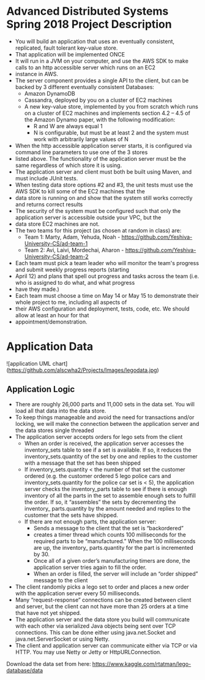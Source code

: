 # Advanced Distributed Systems Spring 2018 Project Description
* You will build an application that uses an eventually consistent, replicated, fault tolerant key-value store.
* That application will be implemented ONCE
* It will run in a JVM on your computer, and use the AWS SDK to make calls to an http accessible server which runs on an EC2
* instance in AWS.
* The server component provides a single API to the client, but can be backed by 3 different eventually consistent Databases:
	* Amazon DynamoDB
	* Cassandra, deployed by you on a cluster of EC2 machines
	* A new key-value store, implemented by you from scratch which runs on a cluster of EC2 machines and implements section 4.2 – 4.5 of the Amazon Dynamo paper, with the following modification:
		* R and W are always equal 1
		* N is configurable, but must be at least 2 and the system must work with arbitrarily large values of N
* When the http accessible application server starts, it is configured via command line parameters to use one of the 3 stores
* listed above. The functionality of the application server must be the same regardless of which store it is using.
* The application server and client must both be built using Maven, and must include JUnit tests.
* When testing data store options #2 and #3, the unit tests must use the AWS SDK to kill some of the EC2 machines that the
* data store is running on and show that the system still works correctly and returns correct results
* The security of the system must be configured such that only the application server is accessible outside your VPC, but the
* data store EC2 machines are not.
* The two teams for this project (as chosen at random in class) are:
	* Team 1: Marty, Adam, Yehuda, Noah - https://github.com/Yeshiva-University-CS/ad-team-1
	* Team 2: Avi, Laivi, Mordechai, Aharon - https://github.com/Yeshiva-University-CS/ad-team-2
* Each team must pick a team leader who will monitor the team's progress and submit weekly progress reports (starting
* April 12) and plans that spell out progress and tasks across the team (i.e. who is assigned to do what, and what progress
* have they made.)
* Each team must choose a time on May 14 or May 15 to demonstrate their whole project to me, including all aspects of
* their AWS configuration and deployment, tests, code, etc. We should allow at least an hour for that
* appointment/demonstration.
# Application Data
![application UML chart] (https://github.com/alscwha2/Projects/Images/legodata.jpg)
## Application Logic
* There are roughly 26,000 parts and 11,000 sets in the data set. You will load all that data into the data store.
* To keep things manageable and avoid the need for transactions and/or locking, we will make the connection between the application server and the data stores single threaded
* The application server accepts orders for lego sets from the client
	* When an order is received, the application server accesses the inventory_sets table to see if a set is available. If so, it reduces the inventory_sets.quantity of the set by one and replies to the customer with a message that
the set has been shipped
	* If inventory_sets.quantity < the number of that set the customer ordered (e.g. the customer ordered 5 lego police cars and inventory_sets.quantity for the police car set is < 5), the application server checks the inventory_parts table to see if there is enough inventory of all the parts in the set to assemble enough sets to fulfill the order. If so, it “assembles” the sets by decrementing the inventory_ parts.quantity by the amount needed and replies to the customer that the sets have shipped.
	* If there are not enough parts, the application server:
		* Sends a message to the client that the set is “backordered”
		* creates a timer thread which counts 100 milliseconds for the required parts to be “manufactured.” When the 100 milliseconds are up, the inventory_ parts.quantity for the part is incremented by 30.
		* Once all of a given order’s manufacturing timers are done, the application server tries again to fill the order.
		* When an order is filled, the server will include an “order shipped” message to the client
* The client randomly picks a lego set to order and places a new order with the application server every 50 milliseconds.
* Many “request-response” connections can be created between client and server, but the client can not have more than 25 orders at a time that have not yet shipped.
* The application server and the data store you build will communicate with each other via serialized Java objects being sent over TCP connections. This can be done either using java.net.Socket and java.net.ServerSocket or using Netty.
* The client and application server can communicate either via TCP or via HTTP. You may use Netty or Jetty or
HttpURLConnection.

Download the data set from here: https://www.kaggle.com/rtatman/lego-database/data
